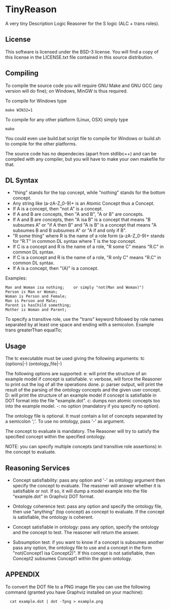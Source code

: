 TinyReason
===============================================================================
  A very tiny Description Logic Reasoner for the S logic (ALC + trans roles).

License
-------
  This software is licensed under the BSD-3 license. You will find a copy of this
  license in the LICENSE.txt file contained in this source distribution.

Compiling
---------
  To compile the source code you will require GNU Make and GNU GCC (any version
  will do fine); on Windows, MinGW is thus required.

  To compile for Windows type

    make WIN32=1

  To compile for any other platform (Linux, OSX) simply type

    make

  You could even use build.bat script file to compile for Windows or build.sh to
  compile for the other platforms.

  The source code has no dependecies (apart from stdlibc++) and can be compiled
  with any compiler, but you will have to make your own makefile for that.

DL Syntax
---------
  * "thing" stands for the top concept, while "nothing" stands for the
   bottom concept.
  * Any string like (a-zA-Z_0-9)+ is an Atomic Concept thus a Concept.
  * If A is a concept, then "not A" is a concept.
  * If A and B are concepts, then "A and B", "A or B" are concepts.
  * If A and B are concepts, then "A isa B" is a concept that means "B
    subsumes A" or "if A then B" and "A is B" is a concept that means "A
    subsumes B and B subsumes A" or "A if and only if B".
  * "R some thing" where R is the name of a role form (a-zA-Z_0-9)+ stands for
    "<there exists>R.T" in common DL syntax where T is the top concept.
  * If C is a concept and R is the name of a role, "R some C" means
    "<there exists>R.C" in common DL syntax.
  * If C is a concept and R is the name of a role, "R only C" means
    "<for all>R.C" in common DL syntax.
  * If A is a concept, then "(A)" is a concept.  

  Examples:

    Man and Woman isa nothing;    or simply "not(Man and Woman)")
    Person is Man or Woman;
    Woman is Person and Female;
    Man is Person and Male;
    Parent is hasChild something;
    Mother is Woman and Parent;
  
  To specify a transitive role, use the "trans" keyword followed by role names
  separated by at least one space and ending with a semicolon.
  Example
    trans greaterThan equalTo;

Usage
-----
  The tc executable must be used giving the following arguments:
    tc (options|-) (ontology_file|-) <concept to evaluate>
  
  The following options are supported:
    e: will print the structure of an example model if concept is satisfiable.
    v: verbose, will force the Reasoner to print out the log of all the
      operations done.
    p: parser output, will print the result of the parsing of the ontology
      concepts and the given user concept.
    D: will print the structure of an example model if concept is satisfiable in DOT format into the file "example.dot".
    c: dumps non atomic concepts too into the example model.
    -: no option (mandatory if you specify no option).
  
  The ontology file is optional. It must contain a list of concepts separated
  by a semicolon ';'. To use no ontology, pass '-' as argument.
  
  The concept to evaluate is mandatory. The Reasoner will try to satisfy the
  specified concept within the specified ontology.    
  
  NOTE: you can specify multiple concepts (and transitive role assertions) in
  the concept to evaluate.
  
Reasoning Services
------------------
  * Concept satisfiability: pass any option and '-' as ontology argument then
  specify the concept to evaluate. The reasoner will answer whether it is
  satisfiable or not. If so, it will dump a model example into the file
  "example.dot" in Graphviz DOT format.
  
  * Ontology coherence test: pass any option and specify the ontology file,
  then use "anything" (top concept) as concept to evaluate. If the concept is
  satisfiable, the ontology is coherent.
  
  * Concept satisfiable in ontology: pass any option, specify the ontology
  and the concept to test. The reasoner will return the answer.
  
  * Subsumption test: if you want to know if a concept is subsumes another
  pass any option, the ontology file to use and a concept in the form 
  "not(Concept1 isa Concept2)". If this concept is not satisfiable, then
  Concept2 subsumes Concept1 within the given ontology.

APPENDIX
--------
  To convert the DOT file to a PNG image file you can use the following
  command (granted you have Graphviz installed on your machine):
  ```
    cat example.dot | dot -Tpng > example.png
  ```
